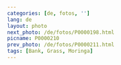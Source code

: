 ```yaml
---
categories: [de, fotos, '']
lang: de
layout: photo
next_photo: /de/fotos/P0000198.html
picname: P0000210
prev_photo: /de/fotos/P0000211.html
tags: [Bank, Grass, Moringa]
---
```

